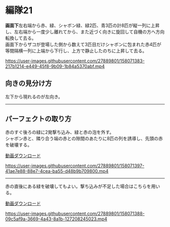 # 編隊21  
**画面下**左右端から赤、緑、シャボン緑、緑2匹、青3匹の計8匹が縦一列に上昇し、左右端から一度少し離れてから、また近づく向きに旋回して自機の方へ方向転換して去る。  
画面下からザコが登場した側から数えて3匹目だけシャボンに包まれた赤4匹が等間隔横一列に上端から下行し、上方で静止したのちに上昇して去る。

https://user-images.githubusercontent.com/27889801/158071383-217b1214-e449-45f8-9b09-1b84a5370abf.mp4


## 向きの見分け方   
左下から現れるのが左向き。
___  
## パーフェクトの取り方  
赤のすぐ後ろの緑に2発撃ち込み、緑と赤の泡を外す。  
シャボン赤と、隣り合う端の赤との隙間のあたりに8匹の列を誘導し、先頭の赤を破壊する。

[動画ダウンロード](media/H264/form21perR.mp4?raw=true)

https://user-images.githubusercontent.com/27889801/158071397-41ae7e88-88e7-4cea-ba55-d48b9b709800.mp4

___
赤の直後にある緑を破壊してもよい。撃ち込みが不足した場合はこちらを用いる。

[動画ダウンロード](media/H264/form21perG.mp4?raw=true)

https://user-images.githubusercontent.com/27889801/158071388-09c5af9a-3669-4a43-8a1b-127208245023.mp4
